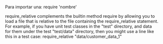 Para importar una:
require 'nombre'


require_relative complements the builtin method require by allowing you to load a file that is relative to the file containing the require_relative statement.
For example, if you have unit test classes in the "test" directory, and data for them under the test "test/data" directory, then you might use a line like this in a test case:
require_relative "data/customer_data_1"
